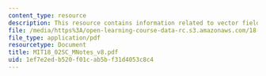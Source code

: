 ```yaml
---
content_type: resource
description: This resource contains information related to vector fields in the plane.
file: /media/https%3A/open-learning-course-data-rc.s3.amazonaws.com/18-02sc-multivariable-calculus-fall-2010/1ef7e2edb520f01cab5bf31d4053c8c4_MIT18_02SC_MNotes_v8.pdf
file_type: application/pdf
resourcetype: Document
title: MIT18_02SC_MNotes_v8.pdf
uid: 1ef7e2ed-b520-f01c-ab5b-f31d4053c8c4
---
```

